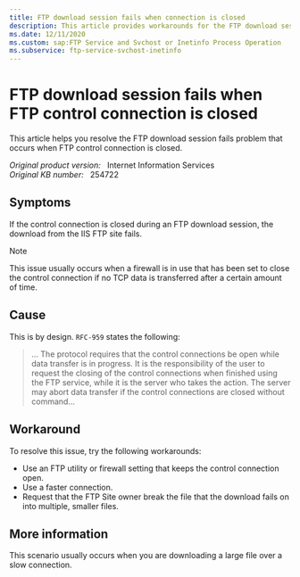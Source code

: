 ```yaml
---
title: FTP download session fails when connection is closed
description: This article provides workarounds for the FTP download session fails problem that occurs when FTP control connection is closed.
ms.date: 12/11/2020
ms.custom: sap:FTP Service and Svchost or Inetinfo Process Operation
ms.subservice: ftp-service-svchost-inetinfo
---
```

# FTP download session fails when FTP control connection is closed

This article helps you resolve the FTP download session fails problem that occurs when FTP control connection is closed.

_Original product version:_ &nbsp; Internet Information Services  
_Original KB number:_ &nbsp; 254722

## Symptoms

If the control connection is closed during an FTP download session, the download from the IIS FTP site fails.

> [!NOTE]
> This issue usually occurs when a firewall is in use that has been set to close the control connection if no TCP data is transferred after a certain amount of time.

## Cause

This is by design. `RFC-959` states the following:

> ... The protocol requires that the control connections be open while data transfer is in progress. It is the responsibility of the user to request the closing of the control connections when finished using the FTP service, while it is the server who takes the action. The server may abort data transfer if the control connections are closed without command...

## Workaround

To resolve this issue, try the following workarounds:

- Use an FTP utility or firewall setting that keeps the control connection open.
- Use a faster connection.
- Request that the FTP Site owner break the file that the download fails on into multiple, smaller files.

## More information

This scenario usually occurs when you are downloading a large file over a slow connection.
